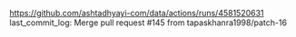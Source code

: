 https://github.com/ashtadhyayi-com/data/actions/runs/4581520631
last_commit_log: Merge pull request #145 from tapaskhanra1998/patch-16